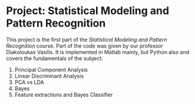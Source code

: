 # Project: Statistical Modeling and Pattern Recognition

This project is the first part of the *Statistical Modeling and Pattern Recognition* course.
Part of the code was given by our professor Diakoloukas Vasilis.
It is implemented in Matlab mainly, but Python also and covers the fundamentals of the subject:

1. Principal Component Analysis
2. Linear Discriminant Analysis
3. PCA vs LDA
4. Bayes 
5. Feature extractions and Bayes Classifier
